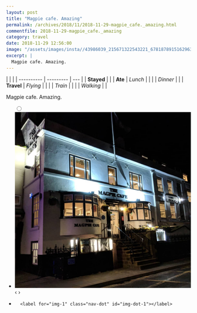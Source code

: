 ```yaml
---
layout: post
title: "Magpie cafe. Amazing"
permalink: /archives/2018/11/2018-11-29-magpie_cafe._amazing.html
commentfile: 2018-11-29-magpie_cafe._amazing
category: travel
date: 2018-11-29 12:56:00
image: "/assets/images/insta//43986039_215671322543221_6781878915162963968_n_17982290959089230.jpg"
excerpt: |
  Magpie cafe. Amazing.
---
```


|            |           |
| ---------- | --------- | --- |
| **Stayed** |           |
| **Ate**    | _Lunch_   |     |
|            | _Dinner_  |     |
| **Travel** | _Flying_  |     |
|            | _Train_   |     |
|            | _Walking_ |     |

Magpie cafe. Amazing.

<ul class="slides">
    <input type="radio" name="radio-btn" id="img-1" />
    <li class="slide-container">
        <div class="slide">
          <a href="/assets/images/insta//43986039_215671322543221_6781878915162963968_n_17982290959089230.jpg"><img src="/assets/images/insta//43986039_215671322543221_6781878915162963968_n_17982290959089230.jpg" /></a>
        </div>
    <div class="nav">
      <label for="img-0" class="prev">&#x2039;</label>
      <label for="img-1" class="next">&#x203a;</label>
    </div>
    </li>
			
<li class="nav-dots">

      <label for="img-1" class="nav-dot" id="img-dot-1"></label>

</li>
</ul>
